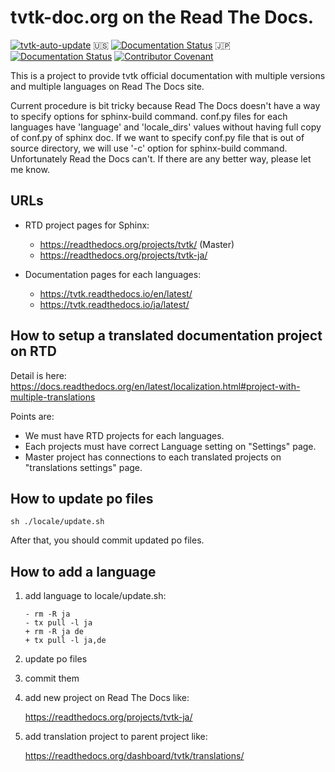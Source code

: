 # tvtk-doc.org on the Read The Docs.

[![tvtk-auto-update](https://github.com/getfem-doc/tvtk-doc-translations/workflows/tvtk-auto-update/badge.svg)](https://github.com/getfem-doc/tvtk-doc-translations/actions)
:us:
[![Documentation Status](https://readthedocs.org/projects/tvtk/badge/?version=latest)](https://tvtk.readthedocs.io/en/latest/?badge=latest)
:jp:
[![Documentation Status](https://readthedocs.org/projects/tvtk/badge/?version=latest)](https://tvtk.readthedocs.io/ja/latest/?badge=latest)
[![Contributor Covenant](https://img.shields.io/badge/Contributor%20Covenant-2.1-4baaaa.svg)](code_of_conduct.md)

This is a project to provide tvtk official documentation with multiple versions and multiple languages on Read The Docs site.

Current procedure is bit tricky because Read The Docs doesn't have a way to specify options for sphinx-build command.
conf.py files for each languages have 'language' and 'locale_dirs' values without having full copy of conf.py of sphinx doc. If we want to specify conf.py file that is out of source directory, we will use '-c' option for sphinx-build command. Unfortunately Read the Docs can't. If there are any better way, please let me know.

## URLs

- RTD project pages for Sphinx:

  - https://readthedocs.org/projects/tvtk/ (Master)
  - https://readthedocs.org/projects/tvtk-ja/

- Documentation pages for each languages:

  - https://tvtk.readthedocs.io/en/latest/
  - https://tvtk.readthedocs.io/ja/latest/

## How to setup a translated documentation project on RTD

Detail is here: https://docs.readthedocs.org/en/latest/localization.html#project-with-multiple-translations

Points are:

- We must have RTD projects for each languages.
- Each projects must have correct Language setting on "Settings" page.
- Master project has connections to each translated projects on "translations settings" page.

## How to update po files

```
sh ./locale/update.sh
```

After that, you should commit updated po files.

## How to add a language

1. add language to locale/update.sh:

   ```
   - rm -R ja
   - tx pull -l ja
   + rm -R ja de
   + tx pull -l ja,de
   ```

2. update po files

3. commit them

4. add new project on Read The Docs like:

   https://readthedocs.org/projects/tvtk-ja/

5. add translation project to parent project like:

   https://readthedocs.org/dashboard/tvtk/translations/
